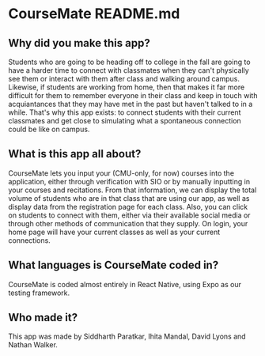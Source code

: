 # CourseMate README.md

## Why did you make this app?
Students who are going to be heading off to college in the fall are going to have a harder time to connect with classmates when they can't physically see them or interact with them after class and walking around campus. Likewise, if students are working from home, then that makes it far more difficult for them to remember everyone in their class and keep in touch with acquiantances that they may have met in the past but haven't talked to in a while. That's why this app exists: to connect students with their current classmates and get close to simulating what a spontaneous connection could be like on campus.

## What is this app all about?
CourseMate lets you input your (CMU-only, for now) courses into the application, either through verification with SIO or by manually inputting in your courses and recitations. From that information, we can display the total volume of students who are in that class that are using our app, as well as display data from the registration page for each class. Also, you can click on students to connect with them, either via their available social media or through other methods of communication that they supply. On login, your home page will have your current classes as well as your current connections.

## What languages is CourseMate coded in?
CourseMate is coded almost entirely in React Native, using Expo as our testing framework. 

## Who made it?
This app was made by Siddharth Paratkar, Ihita Mandal, David Lyons and Nathan Walker.
